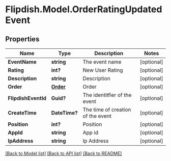 # Flipdish.Model.OrderRatingUpdatedEvent
## Properties

Name | Type | Description | Notes
------------ | ------------- | ------------- | -------------
**EventName** | **string** | The event name | [optional] 
**Rating** | **int?** | New User Rating | [optional] 
**Description** | **string** | Description | [optional] 
**Order** | [**Order**](Order.md) | Order | [optional] 
**FlipdishEventId** | **Guid?** | The identitfier of the event | [optional] 
**CreateTime** | **DateTime?** | The time of creation of the event | [optional] 
**Position** | **int?** | Position | [optional] 
**AppId** | **string** | App id | [optional] 
**IpAddress** | **string** | Ip Address | [optional] 

[[Back to Model list]](../README.md#documentation-for-models) [[Back to API list]](../README.md#documentation-for-api-endpoints) [[Back to README]](../README.md)

